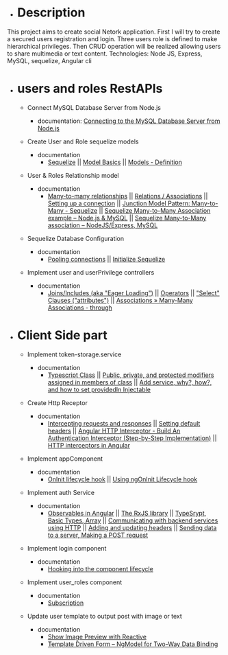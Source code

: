* # Description

This project aims to create social Netork application. First I will try to create a secured users registration and login. Three users role is defined to make hierarchical privileges. Then CRUD operation will be realized allowing users to share multimedia or text content. Technologies: Node JS, Express, MySQL, sequelize, Angular cli

* # users and roles RestAPIs

    * Connect MySQL Database Server from Node.js
        * documentation: [Connecting to the MySQL Database Server from Node.js](https://www.mysqltutorial.org/mysql-nodejs/connect/)
    
    * Create User and Role sequelize models
        * documentation
            * [Sequelize](https://sequelize.org/) || [Model Basics](https://sequelize.org/master/manual/model-basics.html) || [Models - Definition](https://sequelize.readthedocs.io/en/2.0/docs/models-definition/)

    * User & Roles Relationship model
        * documentation
            * [Many-to-many relationships](https://fmhelp.filemaker.com/help/18/fmp/en/index.html#page/FMP_Help/many-to-many-relationships.html) || [Relations / Associations](https://sequelize.readthedocs.io/en/latest/docs/associations/) || [Setting up a connection](https://sequelize.readthedocs.io/en/2.0/docs/getting-started/) || [Junction Model Pattern: Many-to-Many - Sequelize](https://khalilstemmler.com/articles/sequelize-tags-junction-pattern/) || [Sequelize Many-to-Many Association example – Node.js & MySQL](https://bezkoder.com/sequelize-associate-many-to-many/) || [Sequelize Many-to-Many association – NodeJS/Express, MySQL](https://grokonez.com/node-js/sequelize-many-to-many-association-nodejs-express-mysql)

    * Sequelize Database Configuration
        * documentation
            * [Pooling connections](https://www.npmjs.com/package/mysql#pooling-connections) || [Initialize Sequelize](https://bezkoder.com/node-js-express-sequelize-mysql/)

    * Implement user and userPrivilege controllers
        * documentation
            * [Joins/Includes (aka "Eager Loading")](https://sequelizedocs.fullstackacademy.com/eager-loading/#joinsincludes-aka-eager-loading) || [Operators](https://sequelize.org/master/manual/model-querying-basics.html#operators) || ["Select" Clauses ("attributes")](https://sequelizedocs.fullstackacademy.com/querying/#select-clauses-attributes) || [Associations » Many-Many Associations - through](https://sequelizedocs.fullstackacademy.com/many-many-associations/)

* # Client Side part 

    * Implement token-storage.service
        * documentation
            * [Typescript Class](https://www.typescriptlang.org/docs/handbook/classes.html#introduction) || [Public, private, and protected modifiers assigned in members of class](https://www.typescriptlang.org/docs/handbook/classes.html#public-private-and-protected-modifiers) || [Add service, why?, how?, and how to set providedIn Injectable](https://angular.io/tutorial/toh-pt4#add-services)
    
    * Create Http Receptor
        * documentation
            * [Intercepting requests and responses](https://angular.io/guide/http#intercepting-requests-and-responses) || [Setting default headers](https://angular.io/guide/http#setting-default-headers) || [Angular HTTP Interceptor - Build An Authentication Interceptor (Step-by-Step Implementation)](https://www.youtube.com/watch?v=suTtA0Hlwlk) || [HTTP interceptors in Angular](https://blog.angulartraining.com/http-interceptors-in-angular-61dcf80b6bdd)

    * Implement appComponent 
        * documentation
            * [OnInit lifecycle hook](https://angular.io/api/core/OnInit#oninit) || [Using ngOnInit Lifecycle hook](https://www.youtube.com/watch?v=YYT5zIRBn8A)
    
    * Implement auth Service
        * documentation
            * [Observables in Angular](https://angular.io/guide/observables-in-angular#observables-in-angular) || [The RxJS library](https://angular.io/guide/rx-library#the-rxjs-library) || [TypeSrypt, Basic Types, Array](https://www.typescriptlang.org/docs/handbook/basic-types.html#array) || [Communicating with backend services using HTTP](https://angular.io/guide/http#communicating-with-backend-services-using-http) || [Adding and updating headers](https://angular.io/guide/http#adding-and-updating-headers) || [Sending data to a server, Making a POST request](https://angular.io/guide/http#sending-data-to-a-server)
    
    * Implement login component 
        * documentation 
            * [Hooking into the component lifecycle](https://angular.io/guide/lifecycle-hooks#hooking-into-the-component-lifecycle)
    * Implement user_roles component
        * documentation
            * [Subscription](https://rxjs.dev/guide/subscription)
    * Update user template to output post with image or text
        * documentation
            * [Show Image Preview with Reactive](https://www.positronx.io/angular-8-show-image-preview-with-reactive-forms-tutorial/)
            * [Template Driven Form – NgModel for Two-Way Data Binding](https://grokonez.com/frontend/angular/angular-6/angular-6-template-driven-form-ngmodel-for-two-way-data-binding)